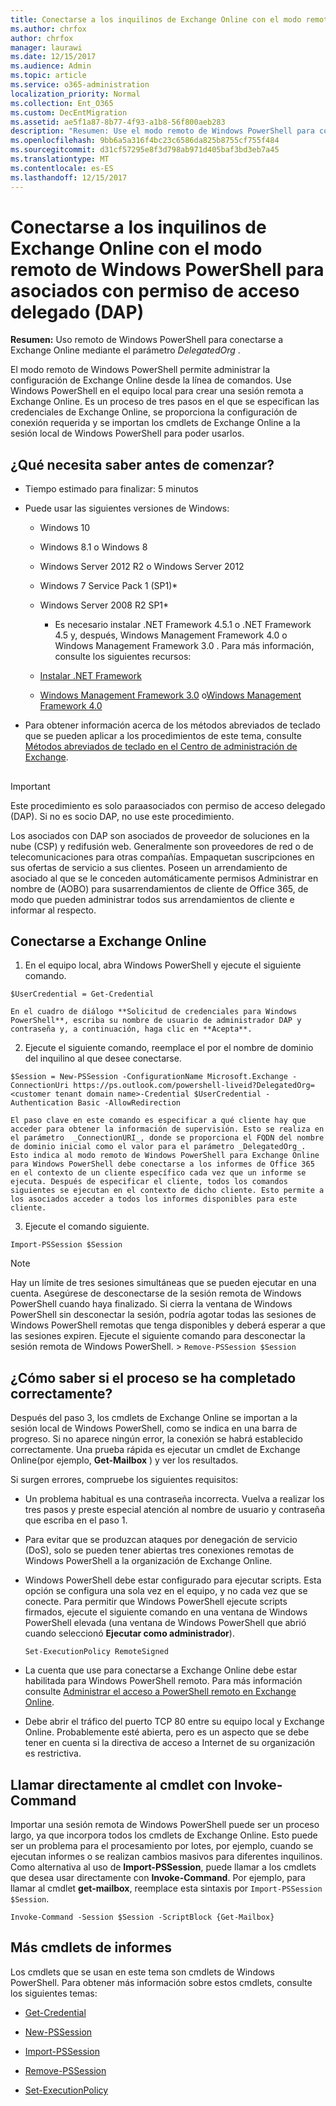 ```yaml
---
title: Conectarse a los inquilinos de Exchange Online con el modo remoto de Windows PowerShell para asociados con permiso de acceso delegado (DAP)
ms.author: chrfox
author: chrfox
manager: laurawi
ms.date: 12/15/2017
ms.audience: Admin
ms.topic: article
ms.service: o365-administration
localization_priority: Normal
ms.collection: Ent_O365
ms.custom: DecEntMigration
ms.assetid: ae5f1a87-8b77-4f93-a1b8-56f800aeb283
description: "Resumen: Use el modo remoto de Windows PowerShell para conectarse a Exchange Online con el parámetro DelegatedOrg."
ms.openlocfilehash: 9bb6a5a316f4bc23c6586da825b8755cf755f484
ms.sourcegitcommit: d31cf57295e8f3d798ab971d405baf3bd3eb7a45
ms.translationtype: MT
ms.contentlocale: es-ES
ms.lasthandoff: 12/15/2017
---
```

# <a name="connect-to-exchange-online-tenants-with-remote-windows-powershell-for-delegated-access-permissions-dap-partners"></a>Conectarse a los inquilinos de Exchange Online con el modo remoto de Windows PowerShell para asociados con permiso de acceso delegado (DAP)

 **Resumen:** Uso remoto de Windows PowerShell para conectarse a Exchange Online mediante el parámetro _DelegatedOrg_ .
  
El modo remoto de Windows PowerShell permite administrar la configuración de Exchange Online desde la línea de comandos. Use Windows PowerShell en el equipo local para crear una sesión remota a Exchange Online. Es un proceso de tres pasos en el que se especifican las credenciales de Exchange Online, se proporciona la configuración de conexión requerida y se importan los cmdlets de Exchange Online a la sesión local de Windows PowerShell para poder usarlos.
  
## <a name="what-do-you-need-to-know-before-you-begin"></a>¿Qué necesita saber antes de comenzar?

- Tiempo estimado para finalizar: 5 minutos
    
- Puede usar las siguientes versiones de Windows:
    
  - Windows 10
    
  - Windows 8.1 o Windows 8
    
  - Windows Server 2012 R2 o Windows Server 2012
    
  - Windows 7 Service Pack 1 (SP1)*
    
  - Windows Server 2008 R2 SP1*
    
    * Es necesario instalar .NET Framework 4.5.1 o .NET Framework 4.5 y, después, Windows Management Framework 4.0 o Windows Management Framework 3.0 . Para más información, consulte los siguientes recursos:
    
  - [Instalar .NET Framework](https://go.microsoft.com/fwlink/p/?LinkId=257868)
    
  - [Windows Management Framework 3.0](https://go.microsoft.com/fwlink/p/?LinkId=272757) o[Windows Management Framework 4.0](https://go.microsoft.com/fwlink/p/?LinkId=391344)
    
- Para obtener información acerca de los métodos abreviados de teclado que se pueden aplicar a los procedimientos de este tema, consulte [Métodos abreviados de teclado en el Centro de administración de Exchange](https://go.microsoft.com/fwlink/p/?LinkId=534017).
    
## 

> [!IMPORTANT]
> Este procedimiento es solo paraasociados con permiso de acceso delegado (DAP). Si no es socio DAP, no use este procedimiento. 
  
Los asociados con DAP son asociados de proveedor de soluciones en la nube (CSP) y redifusión web. Generalmente son proveedores de red o de telecomunicaciones para otras compañías. Empaquetan suscripciones en sus ofertas de servicio a sus clientes. Poseen un arrendamiento de asociado al que se le conceden automáticamente permisos Administrar en nombre de (AOBO) para susarrendamientos de cliente de Office 365, de modo que pueden administrar todos sus arrendamientos de cliente e informar al respecto.
  
## <a name="connect-to-exchange-online"></a>Conectarse a Exchange Online

1. En el equipo local, abra Windows PowerShell y ejecute el siguiente comando.
    
  ```
  $UserCredential = Get-Credential
  ```

    En el cuadro de diálogo **Solicitud de credenciales para Windows PowerShell**, escriba su nombre de usuario de administrador DAP y contraseña y, a continuación, haga clic en **Acepta**.
    
2. Ejecute el siguiente comando, reemplace el  _<customer tenant domain name>_ por el nombre de dominio del inquilino al que desee conectarse.
    
  ```
  $Session = New-PSSession -ConfigurationName Microsoft.Exchange -ConnectionUri https://ps.outlook.com/powershell-liveid?DelegatedOrg=<customer tenant domain name>-Credential $UserCredential -Authentication Basic -AllowRedirection
  ```

    El paso clave en este comando es especificar a qué cliente hay que acceder para obtener la información de supervisión. Esto se realiza en el parámetro  _ConnectionURI_, donde se proporciona el FQDN del nombre de dominio inicial como el valor para el parámetro _DelegatedOrg_. Esto indica al modo remoto de Windows PowerShell para Exchange Online para Windows PowerShell debe conectarse a los informes de Office 365 en el contexto de un cliente específico cada vez que un informe se ejecuta. Después de especificar el cliente, todos los comandos siguientes se ejecutan en el contexto de dicho cliente. Esto permite a los asociados acceder a todos los informes disponibles para este cliente.
    
3. Ejecute el comando siguiente.
    
  ```
  Import-PSSession $Session
  ```

> [!NOTE]
> Hay un límite de tres sesiones simultáneas que se pueden ejecutar en una cuenta. Asegúrese de desconectarse de la sesión remota de Windows PowerShell cuando haya finalizado. Si cierra la ventana de Windows PowerShell sin desconectar la sesión, podría agotar todas las sesiones de Windows PowerShell remotas que tenga disponibles y deberá esperar a que las sesiones expiren. Ejecute el siguiente comando para desconectar la sesión remota de Windows PowerShell. >  `Remove-PSSession $Session`
  
## <a name="how-do-you-know-this-worked"></a>¿Cómo saber si el proceso se ha completado correctamente?

Después del paso 3, los cmdlets de Exchange Online se importan a la sesión local de Windows PowerShell, como se indica en una barra de progreso. Si no aparece ningún error, la conexión se habrá establecido correctamente. Una prueba rápida es ejecutar un cmdlet de Exchange Online(por ejemplo, **Get-Mailbox** ) y ver los resultados.
  
Si surgen errores, compruebe los siguientes requisitos:
  
- Un problema habitual es una contraseña incorrecta. Vuelva a realizar los tres pasos y preste especial atención al nombre de usuario y contraseña que escriba en el paso 1.
    
- Para evitar que se produzcan ataques por denegación de servicio (DoS), solo se pueden tener abiertas tres conexiones remotas de Windows PowerShell a la organización de Exchange Online.
    
- Windows PowerShell debe estar configurado para ejecutar scripts. Esta opción se configura una sola vez en el equipo, y no cada vez que se conecte. Para permitir que Windows PowerShell ejecute scripts firmados, ejecute el siguiente comando en una ventana de Windows PowerShell elevada (una ventana de Windows PowerShell que abrió cuando seleccionó **Ejecutar como administrador**).
    
  ```
  Set-ExecutionPolicy RemoteSigned
  ```

- La cuenta que use para conectarse a Exchange Online debe estar habilitada para Windows PowerShell remoto. Para más información consulte [Administrar el acceso a PowerShell remoto en Exchange Online](https://go.microsoft.com/fwlink/p/?LinkId=534018).
    
- Debe abrir el tráfico del puerto TCP 80 entre su equipo local y Exchange Online. Probablemente esté abierta, pero es un aspecto que se debe tener en cuenta si la directiva de acceso a Internet de su organización es restrictiva.
    
## <a name="call-the-cmdlet-directly-with-invoke-command"></a>Llamar directamente al cmdlet con Invoke-Command

Importar una sesión remota de Windows PowerShell puede ser un proceso largo, ya que incorpora todos los cmdlets de Exchange Online. Esto puede ser un problema para el procesamiento por lotes, por ejemplo, cuando se ejecutan informes o se realizan cambios masivos para diferentes inquilinos. Como alternativa al uso de **Import-PSSession**, puede llamar a los cmdlets que desea usar directamente con **Invoke-Command**. Por ejemplo, para llamar al cmdlet **get-mailbox**, reemplace esta sintaxis por `Import-PSSession $Session`.
  
```
Invoke-Command -Session $Session -ScriptBlock {Get-Mailbox}
```

## <a name="more-reporting-cmdlets"></a>Más cmdlets de informes

Los cmdlets que se usan en este tema son cmdlets de Windows PowerShell. Para obtener más información sobre estos cmdlets, consulte los siguientes temas:
  
- [Get-Credential](https://go.microsoft.com/fwlink/p/?LinkId=389618)
    
- [New-PSSession](https://go.microsoft.com/fwlink/p/?LinkId=389621)
    
- [Import-PSSession](https://go.microsoft.com/fwlink/p/?LinkId=389619)
    
- [Remove-PSSession](https://go.microsoft.com/fwlink/p/?LinkId=389620)
    
- [Set-ExecutionPolicy](https://go.microsoft.com/fwlink/p/?LinkId=389623)
    

